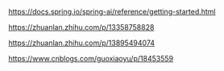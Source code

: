 

https://docs.spring.io/spring-ai/reference/getting-started.html



https://zhuanlan.zhihu.com/p/13358758828


https://zhuanlan.zhihu.com/p/13895494074


https://www.cnblogs.com/guoxiaoyu/p/18453559